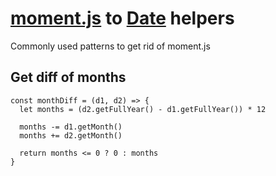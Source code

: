 # [moment.js](https://momentjs.com) to [Date](https://tc39.es/ecma262/#sec-date-objects) helpers
Commonly used patterns to get rid of moment.js

## Get diff of months
```
const monthDiff = (d1, d2) => {
  let months = (d2.getFullYear() - d1.getFullYear()) * 12
  
  months -= d1.getMonth()
  months += d2.getMonth()

  return months <= 0 ? 0 : months
}
```
